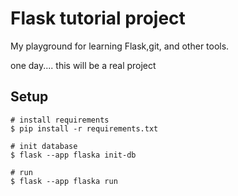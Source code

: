<h1>Flask tutorial project</h1>

My playground for learning Flask,git, and other tools.

one day.... this will be a real project

<h2>Setup</h2>

```console
# install requirements
$ pip install -r requirements.txt

# init database
$ flask --app flaska init-db

# run
$ flask --app flaska run
```
